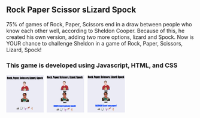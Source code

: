 ## Rock Paper Scissor sLizard Spock
75% of games of Rock, Paper, Scissors end in a draw between people who know each other well, according to Sheldon Cooper. Because of this, he created his own version, adding two more options, lizard and Spock. Now is YOUR chance to challenge Sheldon in a game of Rock, Paper, Scissors, Lizard, Spock!

### This game is developed using Javascript, HTML, and CSS

<div display="flex">
<kbd>
<img src="images/game1.png" width="100" height="100">
<img src="images/game2.png" width="100" height="100">
<img src="images/game3.png" width="100" height="100">
</kbd>
</div>